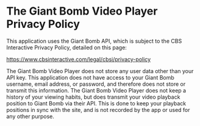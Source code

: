 ﻿# The Giant Bomb Video Player Privacy Policy

This application uses the Giant Bomb API, which is subject to the CBS Interactive Privacy Policy, detailed on this page:

https://www.cbsinteractive.com/legal/cbsi/privacy-policy

The Giant Bomb Video Player does not store any user data other than your API key. This application does not have access to your Giant Bomb username, email address, or password, and therefore does not store or transmit this information. The Giant Bomb Video Player does not keep a history of your viewing habits, but does transmit your video playback position to Giant Bomb via their API. This is done to keep your playback positions in sync with the site, and is not recorded by the app or used for any other purpose.